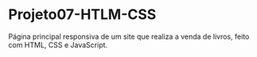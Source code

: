 # Projeto07-HTLM-CSS
Página principal responsiva de um site que realiza a venda de livros, feito com HTML, CSS e JavaScript.

